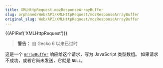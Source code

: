 ```yaml
---
title: XMLHttpRequest.mozResponseArrayBuffer
slug: orphaned/Web/API/XMLHttpRequest/mozResponseArrayBuffer
original_slug: Web/API/XMLHttpRequest/mozResponseArrayBuffer
---
```

{{APIRef('XMLHttpRequest')}}

> **警告：** 自 Gecko 6 以来已过时

这是一个 [`ArrayBuffer`](/zh-CN/docs/Web/JavaScript/Reference/Global_Objects/ArrayBuffer) 响应给这个请求，写为 JavaScript 类型数组。 如果请求不成功，或者它尚未发送，它就是 `NULL`。
